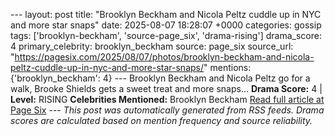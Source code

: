 --- layout: post title: "Brooklyn Beckham and Nicola Peltz cuddle up in NYC and more star snaps" date: 2025-08-07 18:28:07 +0000 categories: gossip tags: ['brooklyn-beckham', 'source-page_six', 'drama-rising'] drama_score: 4 primary_celebrity: brooklyn_beckham source: page_six source_url: "https://pagesix.com/2025/08/07/photos/brooklyn-beckham-and-nicola-peltz-cuddle-up-in-nyc-and-more-star-snaps/" mentions: {'brooklyn_beckham': 4} --- Brooklyn Beckham and Nicola Peltz go for a walk, Brooke Shields gets a sweet treat and more snaps... **Drama Score:** 4 | **Level:** RISING **Celebrities Mentioned:** Brooklyn Beckham [Read full article at Page Six](https://pagesix.com/2025/08/07/photos/brooklyn-beckham-and-nicola-peltz-cuddle-up-in-nyc-and-more-star-snaps/) --- *This post was automatically generated from RSS feeds. Drama scores are calculated based on mention frequency and source reliability.*
